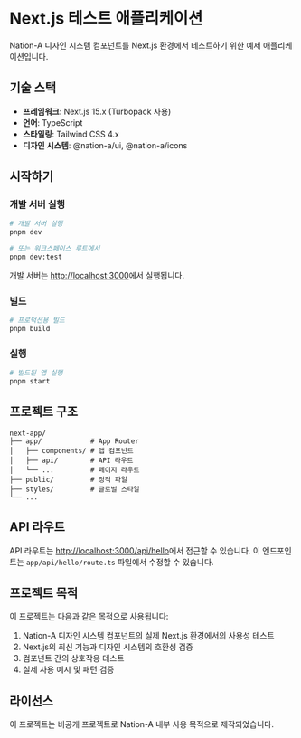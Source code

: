 # Next.js 테스트 애플리케이션

Nation-A 디자인 시스템 컴포넌트를 Next.js 환경에서 테스트하기 위한 예제 애플리케이션입니다.

## 기술 스택

- **프레임워크**: Next.js 15.x (Turbopack 사용)
- **언어**: TypeScript
- **스타일링**: Tailwind CSS 4.x
- **디자인 시스템**: @nation-a/ui, @nation-a/icons

## 시작하기

### 개발 서버 실행

```bash
# 개발 서버 실행
pnpm dev

# 또는 워크스페이스 루트에서
pnpm dev:test
```

개발 서버는 [http://localhost:3000](http://localhost:3000)에서 실행됩니다.

### 빌드

```bash
# 프로덕션용 빌드
pnpm build
```

### 실행

```bash
# 빌드된 앱 실행
pnpm start
```

## 프로젝트 구조

```
next-app/
├── app/            # App Router
│   ├── components/ # 앱 컴포넌트
│   ├── api/        # API 라우트
│   └── ...         # 페이지 라우트
├── public/         # 정적 파일
├── styles/         # 글로벌 스타일
└── ...
```

## API 라우트

API 라우트는 [http://localhost:3000/api/hello](http://localhost:3000/api/hello)에서 접근할 수 있습니다. 이 엔드포인트는 `app/api/hello/route.ts` 파일에서 수정할 수 있습니다.

## 프로젝트 목적

이 프로젝트는 다음과 같은 목적으로 사용됩니다:

1. Nation-A 디자인 시스템 컴포넌트의 실제 Next.js 환경에서의 사용성 테스트
2. Next.js의 최신 기능과 디자인 시스템의 호환성 검증
3. 컴포넌트 간의 상호작용 테스트
4. 실제 사용 예시 및 패턴 검증

## 라이선스

이 프로젝트는 비공개 프로젝트로 Nation-A 내부 사용 목적으로 제작되었습니다.
